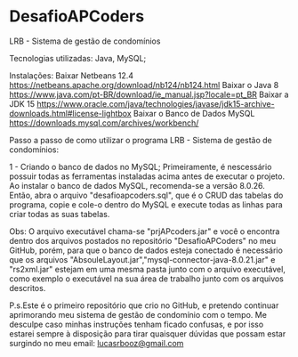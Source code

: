 # DesafioAPCoders
LRB - Sistema de gestão de condomínios

Tecnologias utilizadas:
Java, MySQL;

Instalações:
Baixar Netbeans 12.4 https://netbeans.apache.org/download/nb124/nb124.html
Baixar o Java 8 https://www.java.com/pt-BR/download/ie_manual.jsp?locale=pt_BR
Baixar a JDK 15 https://www.oracle.com/java/technologies/javase/jdk15-archive-downloads.html#license-lightbox
Baixar o Banco de Dados MySQL https://downloads.mysql.com/archives/workbench/

Passo a passo de como utilizar o programa LRB - Sistema de gestão de condomínios:

1 - Criando o banco de dados no MySQL;
Primeiramente, é nescessário possuir todas as ferramentas instaladas acima antes de executar o projeto. Ao instalar o banco de dados MySQL, recomenda-se a versão 8.0.26. Então, abra o arquivo "desafioapcoders.sql", que é o CRUD das tabelas do programa, copie e cole-o dentro do MySQL e execute todas as linhas para criar todas as suas tabelas.

Obs: 
O arquivo executável chama-se "prjAPcoders.jar" e você o encontra dentro dos arquivos postados no repositório "DesafioAPCoders" no meu GitHub, porém, para que o banco de dados esteja conectado é necessário que os arquivos "AbsouleLayout.jar","mysql-connector-java-8.0.21.jar" e "rs2xml.jar" estejam em uma mesma pasta junto com o arquivo executável, como exemplo o executável na sua área de trabalho junto com os arquivos descritos.

P.s.Este é o primeiro repositório que crio no GitHub, e pretendo continuar aprimorando meu sistema de gestão de condomínio com o tempo. Me desculpe caso minhas instruções tenham ficado confusas, e por isso estarei sempre à disposição para tirar quaisquer dúvidas que possam estar surgindo no meu email: lucasrbooz@gmail.com
